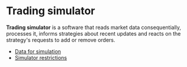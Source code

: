 # Trading simulator

**Trading simulator** is a software that reads market data consequentially, processes it, informs strategies about recent updates and reacts on the strategy's requests to add or remove orders.

- [Data for simulation](./data.md)
- [Simulator restrictions](./restrictions.md)
